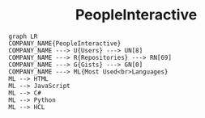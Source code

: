 <h1 align="center">PeopleInteractive</h1>

```mermaid
graph LR
COMPANY_NAME{PeopleInteractive}
COMPANY_NAME ---> U{Users} ---> UN[8]
COMPANY_NAME ---> R{Repositories} ---> RN[69]
COMPANY_NAME ---> G{Gists} ---> GN[0]
COMPANY_NAME ---> ML{Most Used<br>Languages}
ML --> HTML
ML --> JavaScript
ML --> C#
ML --> Python
ML --> HCL
```
